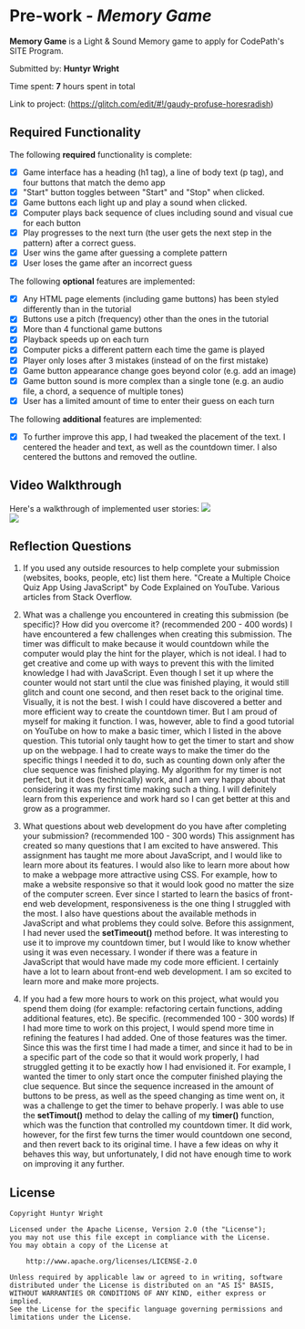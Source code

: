 # Pre-work - *Memory Game*

**Memory Game** is a Light & Sound Memory game to apply for CodePath's SITE Program. 

Submitted by: **Huntyr Wright**

Time spent: **7** hours spent in total

Link to project: (https://glitch.com/edit/#!/gaudy-profuse-horesradish)

## Required Functionality

The following **required** functionality is complete:

* [x] Game interface has a heading (h1 tag), a line of body text (p tag), and four buttons that match the demo app
* [x] "Start" button toggles between "Start" and "Stop" when clicked. 
* [x] Game buttons each light up and play a sound when clicked. 
* [x] Computer plays back sequence of clues including sound and visual cue for each button
* [x] Play progresses to the next turn (the user gets the next step in the pattern) after a correct guess. 
* [x] User wins the game after guessing a complete pattern
* [x] User loses the game after an incorrect guess

The following **optional** features are implemented:

* [x] Any HTML page elements (including game buttons) has been styled differently than in the tutorial
* [x] Buttons use a pitch (frequency) other than the ones in the tutorial
* [x] More than 4 functional game buttons
* [x] Playback speeds up on each turn
* [x] Computer picks a different pattern each time the game is played
* [x] Player only loses after 3 mistakes (instead of on the first mistake)
* [x] Game button appearance change goes beyond color (e.g. add an image)
* [x] Game button sound is more complex than a single tone (e.g. an audio file, a chord, a sequence of multiple tones)
* [x] User has a limited amount of time to enter their guess on each turn

The following **additional** features are implemented:

- [x] To further improve this app, I had tweaked the placement of the text. I centered the header and text, as well as the countdown timer. I also centered the buttons and removed the outline.

## Video Walkthrough

Here's a walkthrough of implemented user stories:
![](http://g.recordit.co/0Y2yH3HtVv.gif)   
![](http://g.recordit.co/wI4FDGHpXh.gif)


## Reflection Questions
1. If you used any outside resources to help complete your submission (websites, books, people, etc) list them here. 
"Create a Multiple Choice Quiz App Using JavaScript" by Code Explained on YouTube. Various articles from Stack Overflow.

2. What was a challenge you encountered in creating this submission (be specific)? How did you overcome it? (recommended 200 - 400 words) 
I have encountered a few challenges when creating this submission. The timer was difficult to make because it would countdown while the computer would play the hint for the player, which is not ideal. I had to get creative and come up with ways to prevent this with the limited knowledge I had with JavaScript. Even though I set it up where the counter would not start until the clue was finished playing, it would still glitch and count one second, and then reset back to the original time. Visually, it is not the best. I wish I could have discovered a better and more efficient way to create the countdown timer. But I am proud of myself for making it function. I was, however, able to find a good tutorial on YouTube on how to make a basic timer, which I listed in the above question. This tutorial only taught how to get the timer to start and show up on the webpage. I had to create ways to make the timer do the specific things I needed it to do, such as counting down only after the clue sequence was finished playing. My algorithm for my timer is not perfect, but it does (technically) work, and I am very happy about that considering it was my first time making such a thing. I will definitely learn from this experience and work hard so I can get better at this and grow as a programmer.

3. What questions about web development do you have after completing your submission? (recommended 100 - 300 words) 
This assignment has created so many questions that I am excited to have answered. This assignment has taught me more about JavaScript, and I would like to learn more about its features. I would also like to learn more about how to make a webpage more attractive using CSS. For example, how to make a website responsive so that it would look good no matter the size of the computer screen. Ever since I started to learn the basics of front-end web development, responsiveness is the one thing I struggled with the most.
I also have questions about the available methods in JavaScript and what problems they could solve. Before this assignment, I had never used the **setTimeout()** method before. It was interesting to use it to improve my countdown timer, but I would like to know whether using it was even necessary. I wonder if there was a feature in JavaScript that would have made my code more efficient. I certainly have a lot to learn about front-end web development. I am so excited to learn more and make more projects.

4. If you had a few more hours to work on this project, what would you spend them doing (for example: refactoring certain functions, adding additional features, etc). Be specific. (recommended 100 - 300 words) 
If I had more time to work on this project, I would spend more time in refining the features I had added. One of those features was the timer. Since this was the first time I had made a timer, and since it had to be in a specific part of the code so that it would work properly, I had struggled getting it to be exactly how I had envisioned it. For example, I wanted the timer to only start once the computer finished playing the clue sequence. But since the sequence increased in the amount of buttons to be press, as well as the speed changing as time went on, it was a challenge to get the timer to behave properly. I was able to use the **setTimout()** method to delay the calling of my **timer()** function, which was the function that controlled my countdown timer. It did work, however, for the first few turns the timer would countdown one second, and then revert back to its original time. I have a few ideas on why it behaves this way, but unfortunately, I did not have enough time to work on improving it any further.



## License

    Copyright Huntyr Wright

    Licensed under the Apache License, Version 2.0 (the "License");
    you may not use this file except in compliance with the License.
    You may obtain a copy of the License at

        http://www.apache.org/licenses/LICENSE-2.0

    Unless required by applicable law or agreed to in writing, software
    distributed under the License is distributed on an "AS IS" BASIS,
    WITHOUT WARRANTIES OR CONDITIONS OF ANY KIND, either express or implied.
    See the License for the specific language governing permissions and
    limitations under the License.

